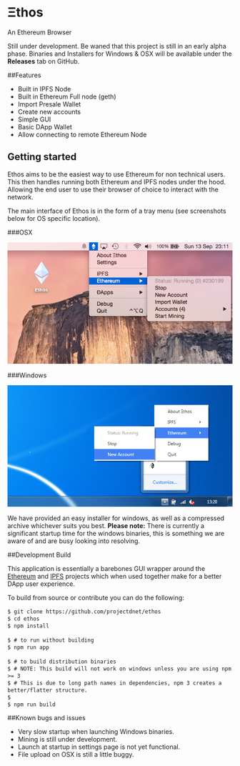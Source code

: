 Ξthos
=====

An Ethereum Browser

Still under development. Be waned that this project is still in an early alpha phase.
Binaries and Installers for Windows & OSX will be available under the **Releases** tab on GitHub.

##Features

* Built in IPFS Node
* Built in Ethereum Full node (geth)
* Import Presale Wallet
* Create new accounts
* Simple GUI
* Basic DApp Wallet
* Allow connecting to remote Ethereum Node

## Getting started

Ethos aims to be the easiest way to use Ethereum for non technical users. This then handles running both Ethereum and IPFS nodes under the hood. Allowing the end user to use their browser of choice to interact with the network.

The main interface of Ethos is in the form of a tray menu (see screenshots below for OS specific location).

###OSX

![OSX screenshot](/app/images/screenshots/osx.png?raw=true "OSX screenshot")


###Windows

![Windows screenshot](/app/images/screenshots/win.png?raw=true "Windows screenshot")

We have provided an easy installer for windows, as well as a compressed archive whichever suits you best.
**Please note:** There is currently a significant startup time for the windows binaries, this is something we are aware of and are busy looking into resolving.

##Development Build

This application is essentially a barebones GUI wrapper around the [Ethereum](http://ethereum.org) and [IPFS](http://ipfs.io) projects which when used together make for a better DApp user experience.

To build from source or contribute you can do the following:

    $ git clone https://github.com/projectdnet/ethos
    $ cd ethos
    $ npm install

    $ # to run without building
    $ npm run app

    $ # to build distribution binaries
    $ # NOTE: This build will not work on windows unless you are using npm >= 3
    $ # This is due to long path names in dependencies, npm 3 creates a better/flatter structure.
    $
    $ npm run build


##Known bugs and issues

* Very slow startup when launching Windows binaries.
* Mining is still under development.
* Launch at startup in settings page is not yet functional.
* File upload on OSX is still a little buggy.


